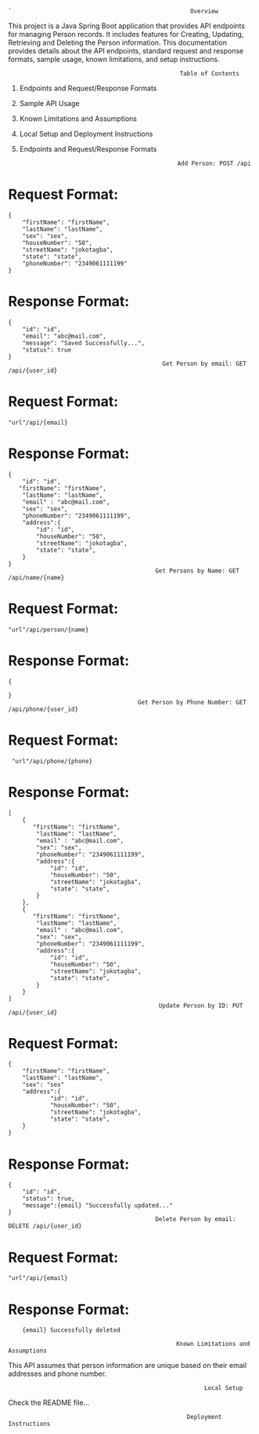     `                                                   Overview
This project is a Java Spring Boot application that provides API endpoints for managing Person records.
It includes features for Creating, Updating, Retrieving and Deleting the Person information.
This documentation provides details about the API endpoints, standard request and response formats, sample usage, known limitations,
and setup instructions.

                                                     Table of Contents
1. Endpoints and Request/Response Formats
2. Sample API Usage
3. Known Limitations and Assumptions 
4. Local Setup and Deployment Instructions 
5. Endpoints and Request/Response Formats 

                                                    Add Person: POST /api
# Request Format:
    {
        "firstName": "firstName",
        "lastName": "lastName",
        "sex": "sex",
        "houseNumber": "50",
        "streetName": "jokotagba",
        "state": "state",
        "phoneNumber": "2349061111199"
    }
# Response Format:
    {
        "id": "id",
        "email": "abc@mail.com",
        "message": "Saved Successfully...",
        "status": true
    }
                                                Get Person by email: GET /api/{user_id}
# Request Format:
    "url"/api/{email}
# Response Format:
    {
        "id": "id",
       "firstName": "firstName",
        "lastName": "lastName",
        "email" : "abc@mail.com",
        "sex": "sex",
        "phoneNumber": "2349061111199",
        "address":{
            "id": "id",
            "houseNumber": "50",
            "streetName": "jokotagba",
            "state": "state",
        }
    }
                                              Get Persons by Name: GET /api/name/{name}
# Request Format:
    "url"/api/person/{name}
# Response Format:
    {

    }
                                         Get Person by Phone Number: GET /api/phone/{user_id}
# Request Format:
     "url"/api/phone/{phone}
# Response Format:
    [
        {
           "firstName": "firstName",
            "lastName": "lastName",
            "email" : "abc@mail.com",
            "sex": "sex",
            "phoneNumber": "2349061111199",
            "address":{
                "id": "id",
                "houseNumber": "50",
                "streetName": "jokotagba",
                "state": "state",
            }
        },
        {
           "firstName": "firstName",
            "lastName": "lastName",
            "email" : "abc@mail.com",
            "sex": "sex",
            "phoneNumber": "2349061111199",
            "address":{
                "id": "id",
                "houseNumber": "50",
                "streetName": "jokotagba",
                "state": "state",
            }
        }
    ]
                                               Update Person by ID: PUT /api/{user_id}
# Request Format:
    {
        "firstName": "firstName",
        "lastName": "lastName",
        "sex": "sex"
        "address":{
                "id": "id",
                "houseNumber": "50",
                "streetName": "jokotagba",
                "state": "state",
        }
    }
# Response Format:
    {
        "id": "id",
        "status": true,
        "message":{email} "Successfully updated..."
    }
                                              Delete Person by email: DELETE /api/{user_id}
# Request Format:
    "url"/api/{email}
# Response Format:
        {email} Successfully deleted

                                                    Known Limitations and Assumptions 
This API assumes that person information are unique based on their email addresses and phone number. 

                                                            Local Setup
Check the README file...
                                            
                                                       Deployment Instructions

[//]: # (To set up and deploy the hngTask-2 API on a server, follow these steps:)